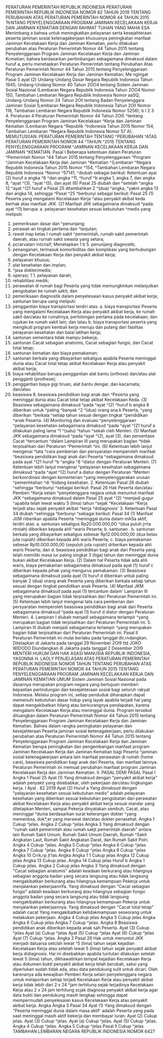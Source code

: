  PERATURAN PEMERINTAH REPUBLIK INDONESIA PERATURAN PEMERINTAH REPUBLIK INDONESIA NOMOR 82 TAHUN 2019 TENTANG PERUBAHAN ATAS PERATURAN PEMERINTAH NOMOR 44 TAHUN 2015 TtrNTANG PENYELENGGARAAN PROGRAM JAMINAN KECELAKAAN KERJA DAN JAMINAN KEMATIAN
DENGAN RAHMAT TUHAN YANG MAHA ESA Menimbang a bahwa untuk meningkatkan pelayanan serta kesejahteraan peserta jaminan sosial ketenagakerjaan khususnya peningkatan manfaat Jaminan Kecelakaan Kerja dan Jaminan Kematian, perlu dilakukan perubahan atas Peraturan Pemerintah Nomor 44 Tahun 2015 tentang Penyelenggaraan Program Jaminan Kecelakaan Kerja dan Jaminan Kcmatian; bahwa berdasarkan pertimbangan sebagaimana dimaksud dalam huruf a, perlu menetapkan Peraturan Pemerintah tentang Perubahan Atas Peraturan Pemerintah Nomor 44 Tahun 2015 tentang Penyelenggaraan Program Jaminan Kecelakaan Kerja dan Jaminan Kematian; Me ngingat Pasal 5 ayat (2) Undang-Undang Dasar Negara Republik Indonesia Tahun 1945; Undang-Undang Nomor 40 Tahun 2OO4 tentang Sistem Jaminan Sosial Nasional (Lembaran Negara Republik Indonesia Tahun 2OO4 Nomor 150, Tambahan Lembaran Negara Republik Indonesia Nomor aaSQ; Undang-Undang Nomor 24 Tahun 2Oll tentang Badan Penyelenggara Jaminan Sosial (Lembaran Negara Republik Indonesia Tahun 2OIl Nomor 116, Tambahan Lembaran Negara Republik Indonesia Nomor 5256); b I 2 3 4. Peraturan 4 Peraturan Pemerintah Nomor 44 Tahun 2Ol5 ^tentang Penyelenggaraan Program Jaminan Kecelakaan ^Kerja dan Jaminan Kematian (Lembaran Negara ^Republik ^Indonesia Tahun 2015 Nomor 154, Tambahan Lembaran ^Negara Repubiik Indonesia Nomor 57 A); MEMUTUSI(AN: PERATURAN PEMERINTAH TENTANG ^PERUBAHAN ^ATAS PERATURAN PEMERINTAH NOMOR 44 ^TAHUN ^2015 TENTANG PENYELENGGARAAN PROGRAM ^JAMINAN KECELAKAAN KERJA DAN JAMINAN ^KEMATIAN.
Pasal I
Beberapa ketentuan dalam Peraturan ^Pemerintah Nomor ^44 Tahun 2015 tentang Penyelenggaraan ^Program ^Jaminan Kecelakaan Kerja dan Jaminan ^Kematian ^(Lembaran ^Negara Republik Indonesia Tahun 2015 Nomor ^154, ^Tambahan Lembaran Negara Republik Indonesia ^Nomor ^57141, ^diubah sebagai berikut: Ketentuan ayai (2) huruf a angka ^6 ^dan angka ^11, ^huruf ^b angka 1, angka 7, dan angka 8, ^ayat ^(3), ^ayat ^(5), dan ayat (6) Pasal 25 diubah dan ^setelah ^angka 12 ^ayat ^(21 huruf a Pasal 25 ditambahkan 2 ^(dua) ^angka, ^yakni angka 13 dan angka 14, sehingga ^Pasal ^25 ^berbunyi sebagai berikut: Pasal 25 (1) Peserta yang mengalami Kecelakaan Kerja ^atau penyakit akibat keda berhak atas manfaat JKK. (21 Manfaat JKK sebagaimana dimaksud ^pada. ayat ^(1) berupa:
a. pelayanarr kesehatan sesuai kebutuhan ^medis yang meliputi:
1. pemeriksaan dasar dan ^penunjang;
2. perawat-an tingkat pertama dan ^lanjutan;
3. rawat inap kelas I rumah sakit ^pemerintah, rurnah sakit pemerintah daerah, atau rurnah sakit swasta yang setara;
4. pcrarvatarr intcnsif; Menetapkan 1 b 5. penunjang diagnostik;
6. penanganan, termasuk komorbiditas dan komplikasi yang berhubungan dengan Kecelakaan Kerja dan penyakit akibat kerja;
7. pelayanan khusus;
8. alat kesehatan dan implan;
9. ^jasa dokter/medis;
10. operasi; 1 1. pelayanan darah;
12. rehabilitasi medik;
13. perawatan di rumah bagi Peserta yang tidak memungkinkan melanjutkan pengobatan ke rumah sakit; dan
14. pemeriksaan diagnostik dalam penyelesaian kasus penyakit akibat kerja; santunan berupa uang meliputi:
1. penggantian biaya transportasi terdiri atas:
a. biaya transportasi Peserta yang mengalami Kecelakaan Kerja atau penyakit akibat kerja, ke rumah sakit dan/atau ke rumahnya, pertolongan pertama pada kecelakaan, dan rujukan ke rumah sakit lain; dan latau b. biaya transportasi peserta yang mengikuti program kembali kerja menuju dan pulang dari fasilitas peiayanan kesehatan dan balai latihan kerja;
2. santunan sementara tidak mampu bekerja;
3. santunan Cacat sebagian anatomis, Cacat sebagian fungsi, dan Cacat total tetap;
4. santunan kematian dan biaya pemakaman;
5. santunan berkala yang dibayarkan sekaligus apabila Peserta meninggal dunia atau Cacat total tetap akibat Kecelakaan Kerja atau penyakit akibat kerja;
6. biaya rehabilitasi berupa penggantian alat bantu (orthose) dan/atau alat pengganti (prothese);
7. penggantian biaya gigi tiruan, alat bantu dengar, dan kacarnata; dan/atau
8. beasiswa 8. beasiswa pendidikan bagi anak dari ^Peserta yang meninggal dunia atau Cacat total tetap akibat Kecelakaan Keda. (3) Beasiswa sebagaimana dimaksud ^pada ^ayat ^(2) ^huruf b angka 8 diberikan untuk ^paling ^banyak ^2 ^(dua) orang ana.k Peserta, ^yang diberikan ^berkala ^setiap tahun sesuai dengan tingkat ^pendidikan ^anak Peserta. (4) Monitoring dan evaluasi ^penyelenggaraan ^pelayanan kesehatan sebagaimana dimaksud ^pada ^ayat ^(21 huruf a dilakukan paling lama ^1 ^(satu) ^tahun ^sekali cleh Menteri. (5) Manfaat JKK sebagaimana dimaksud ^pada ^ayat ^(2), ayat (3), dan persentase Cacat ^tercantum ^dalam Lampiran III yang merupakan bagian ^tidak terpisahkan dari Peraturan ^Pemerintah ^ini. (6) Ketentuan lebih lanjut mengenai ^tata ^cara pemberian dan persyaratan memperoleh manfaat ^beasiswa pendidikan bagi anak dari Peserta ^sebagaimana dimaksud pada ayat ^(21 huruf ^b ^angka ^8 ^diatur dengan Peraturan Menteri. (7) Ketentuan lebih lanjut mengenai ^pelayanan kesehatan sebagaimana dimaksud ^pada ^ayat ^(2) huruf a diatur dengan Peraturan ^Menteri berkoordinasi dengan kementerian ^yang menyelenggarakan urusan ^pemerintahan ^di ^bidang kesehatan. 2. Ketentuan Pasal 26 diubah ^sehingga ^berbunyi ^sebagai berikut: Pasal 26 Hak Peserta dan/atau Pemberi ^Kerja selain ^penyelenggara negara untuk menuntut manfaat JKK ^sebagaimana dimaksud dalam Pasal 25 ayat ^(2) ^menjadi gugur ^apabila telah lewat waktu 5 (lima) tahun ^sejak ^Kecelakaan ^Kerja terjadi atau sejak penyakit akibat ^kerja ^didiagnosis' 3. Ketentuan Pasal 34 diubah ^sehingga ^berbunyi ^sebagai berikut: Pasal 34 (1) Manfaat JI(M riiberikan apabila Peserta ^meninggal dunia dalam mASa aktif, terdiri atas:
a. santunan sekaligus Rp20.O00.000,0O ^(dua puluh jrrta rtroiah) diberikan kepada ahll ^waris Peserta;
b. santunan .
b. santunan berkala yang dibayarkan sekaligus sebesar Rp12.000.00O,00 (dua belas juta rupiah) diberikan kepada ahli waris Peserta;
c. biaya pemakaman sebesar Rp10.0O0.000,00 (sepuluh juta rupiah) drberikan kepada ahli waris Peserta; dan
d. beasiswa pendidikan bagi anak dari Peserta yang telah memiliki masa iur paling singkat 3 (tiga) tahun dan meninggal dunia bukan akibat Kecelakaan Kerja. (2) Dalam hal Peserta tidak ada ahli waris, biaya pemakaman sebagaimana dimaksud pada ayat (1) huruf c diberikan kepada pihak yang mengurus pemakaman. (3) Beasiswa sebagaimana dimaksud pada ayat (1) huruf d diberikan untuk paling banyak 2 (dua) orang anak Peserta yang diberikan berkala setiap tahun sesuai dengan tingkat pendidikan anak Peserta. (4) Manfaat JKM sebagaimana dimaksud pada ayat (1) tercantum dalam' Lampiran III yang merupakan bagian tidak terpisahkan dari Peraturan Pemerintah ini. (5) Ketentuan lebih lanjut mengenai tata cara pemberian dan persyaratan memperoleh beasiswa pendidikan bagi anak dari Peserta sebagaimana dimaksud ^pada ayat (1) huruf d diatur dengan Peraturan Menteri. 4. Lampiran I diubah menjadi sebagaimana terlampir ^yang merupakan bagian tidak terpisahkan dari Peraturan Pemerintah ini. 5. Lampiran III diubah menjadi sebagaimana terlampir ^yang merupakan bagian tidak terpisahkan dari Peraturan Pemerintah ini. Pasal II Peraturan Pemerintah ini mulai berlaku pada tanggal dir,rndangkan. Ditetapkan di Jakarta pada tanggal 29 November 2Ol9 ttd JOKO WIDODO Diundangkan di Jakarta pada tanggal 2 Desember 2Ol9 MENTERI HUKUM DAN HAK ASASI MANUSIA REPUBLIK INDONESIA, YASONNA H. LAOLY PENJELASAN ATAS PERATURAN PEMERINTAH REPUBLIK INDONESIA NOMOR TAHUN TENTANG PERUBAHAN ATAS PERATURAN PEMERINTAH NOMOR 44 TAHUN 2015 TENTANG PENYELENGGARAAN PROGRAM JAMINAN KECELAKAAN KERJA DAN JAMINAN KEMATIAN UMUM Sistem Jaminan Sosial Nasional pada dasarnya merupakan program negara yang bertujuan memberi kepastian perlindungan dan kesejahteraan sosial bagi seluruh rakyat Indonesia. Melalui program ini, setiap penduduk diharapkan dapat memenuhi kebutuhan dasar hidup yang layak apabila terjadi hal yang dapat mengakibatkan hilang atau berkurangnya pendapatan, karena mengalami Kecelakaan Kerja atau meninggal dunia. Program tersebut dituangkan dalam Peraturan Pemerintah Nomor 44 Tahun 2015 tentang Penyelenggaraan Program Jaminan Kecelakaan Kerja dan Jaminan Kematian. Bahwa dalam rangka peningkatan pelayanan dan kesejahteraan Peserta jaminan sosial ketenagakerjaan, perlu dilakukan perubahan atas Peraturan Pemerintah Nomor 44 Tahun 2015 tentang Penyelenggaraan Program Jaminan Kecelakaan Kerja dan Jaminan Kematian berupa peningkatan dan pengembangan manfaat program Jaminan Kecelakaan Kerja dan Jaminan Kematian bagi Peserta ^jaminan sosial ketenagakerjaan antara lain manfaat perawatan di rumah (home care), beasiswa pendidikan bagi anak dari Peserta, dan manfaat lainnya. Peraturan Pemerintah ini memuat perubahan manfaat program Jaminan Kecelakaan Kerja dan Jarninan Kematian. II. PASAL DEMI PASAL Pasal I Angka 1 Pasal 25 Ayat (1) Yang dimaksud dengan "penyakit akibat kerja" adalah penyakit yang disebabkar, oleh pekerjaan dan/atau lingkungan kerja. I Ayat . 82 2019 Ayat (2) Huruf a Yang dimaksud dengan "pelayanan kesehatan sesuai kebutuhan medis" adalah pelayanan kesehatan yang diberikan sesuai kebutuhan pengobatan dan perawatan akibat Kecelakaan Kerja atau penyakit akibat kerja sesuai standar yang ditetapkan Menteri, sampai Pekerja dinyatakan sembuh, Cacat, atau meninggal ^dunia berdasarkan surat keterangan dokter ^yang memeriksa, dok*,er yang merawat dan/atau dokter penasehat. Angka 1 Cukup ^jelas. Angka 2 Cukup ^jelas Angka 3 Yang dimaksud dengan "rumah sakit pemerintah atau rumah sakjt pemerintah daerah" antara lain Rumah Sakit Umum, Rumah Sakit Umum Daerah, Rumah ^Sakit Angkatan Laut, Rumah Sakit Angkatan Darat, dan Rumah Sakit Polri. Angka 4 Cukup ^jelas. Angka 5 Cukup ^jelas Angka 6 Cukup ^jelas Angka 7 Cukup ^jelas. Angka 8 Cukup ^jelas Angka 9 Cukup ^jelas Angka 10 Crrk,rp jt'las Angka Angka 1 1 Cukup jelas Angka 12 Cukup jelas Angka 13 Cukup jelas. Angka 14 Cukup jelas Huruf b Angka 1 Cukup jelas. Angka 2 Cukup jelas Angka 3 Yang dimaksud dengan "Cacat sebagian anatomis" adalah keadaan berkurang atau hilangnya sebagian anggota badan yang secara langsung atau tidak langsung mengakibatkan berkurang atau hilangnya kemampuan Pekerja untuk menjalankan pekerjaannYa. Yang dimaksud dengan "Cacat sebagian fungsi" adalah keadaan berkurang atau hilangnya sebagian fungsi anggota badan yang secara langsung atau tidak langsung mengakibatkan berkurang atau hilangnya kemampuan Pekerja untuk menjalankan pekerjaannya. Yang dimaksud dengan "Cacat total tetap" adalah cacat Yang mengakibatkan ketidakmampuan seseorang untuk melakukan pekerjaan. Angka 4 Cukup jelas Angka 5 Cukup jelas Angka Angka 6 Cukup jelas Angka 7 Cukup ^jelas. Angka 8 Beasiswa pendidikan anak diberikan kepada anak sah Peserta. Ayat (3) Cukup ^jelas Ayat (a) Cukup ^jelas Ayat (5) Cukup ^jelas Ayat (6) Cukup ^jelas Ayat (7) Cukup ^jelas. Angka 2 Pasal 26 Hak untuk menuntut JKK menjadi daluarsa setclah lewat ^5 (lima) tahun sejak kejadian Kecelakaan Kerja atau setelah lewat 5 (lima) tahun sejak penyakit akibat kerja didiagnosis. Hai ini disebabkan apabila tuntutan dilakukan setelah lewat 5 (lima) tahun, dikhawatirkan tempat kejadian Kecelakaan Kerja atau dokumen bukti penyakit akibat kerja telah berubah, saksi yang diperlukan sudah tidak ada, atau data pendukung sulit untuk dicari. Oleh karenanya ada kewajiban Pemberi Kerja selain penyelenggara negara untuk melaporkan setiap terjadi Kecelakaan Kerja atau penyakit akibat kerja tidak lebih dari 2 x 24 ^jam terhitunq sejak terjadinya Kecelakaan Kerja atau 2 x 24 jam terhitung scjak diagnosa penyakit akibat kerja agar data bukti dan pendukung masih lengkap sehingga dapat mempermudah penyelesaian kasus Kecelakaan Kerja atau penyakit akibat kerja. Angka Angka 3
Pasal 34
Ayat (1) Yang dimaksud dengan "Peserta meninggal dunia dalam masa aktif' adalah Peserta yang pada saat meninggal masih aktif bekerja dan membayar Iuran. Ayat (2) Cukup jelas. Ayat (3) Cukup ^jelas. Ayat (a) Cukup ^jelas. Ayat (5) Cukup ^jelas. Angka 4 Cukup ^jelas. Angka 5 Cukup ^jelas
Pasal II
Cukup ^jelas TAMBAHAN LEMBARAN NEGARA REPUBLIK INDONESIA NOMOR 6427